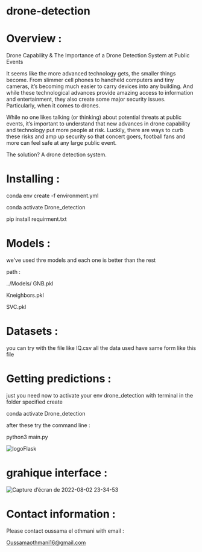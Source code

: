 # drone-detection

# Overview :

Drone Capability & The Importance of a Drone Detection System at Public Events

It seems like the more advanced technology gets, the smaller things become. From slimmer cell phones to handheld computers and tiny cameras, it’s becoming much easier to carry devices into any building. And while these technological advances provide amazing access to information and entertainment, they also create some major security issues. Particularly, when it comes to drones.

While no one likes talking (or thinking) about potential threats at public events, it’s important to understand that new advances in drone capability and technology put more people at risk. Luckily, there are ways to curb these risks and amp up security so that concert goers, football fans and more can feel safe at any large public event.

The solution? A drone detection system.

# Installing :

conda env create -f environment.yml

conda activate Drone_detection

pip install requirment.txt

# Models :

we've used thre models and each one is better than the rest

path : 

../Models/
  GNB.pkl
  
  Kneighbors.pkl
  
  SVC.pkl
  
# Datasets : 
 you can try with the file like IQ.csv 
 all the data used have same form like this file 
#  Getting predictions :
just you need now to activate your env drone_detection with terminal in the folder specified create 

conda activate Drone_detection 

after these try the command line :

python3 main.py 

![logoFlask](https://user-images.githubusercontent.com/83811606/182476905-0a15f0ae-a532-4de4-a212-ca2f72d23a77.jpg)

# grahique interface :

![Capture d’écran de 2022-08-02 23-34-53](https://user-images.githubusercontent.com/83811606/182477994-7d0c9553-9184-445d-b01d-758579646240.png)

# Contact information :

Please contact oussama el othmani with email :

Oussamaothmani16@gmail.com
